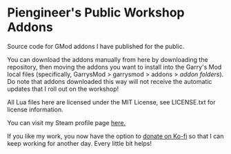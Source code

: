 # Piengineer's Public Workshop Addons
Source code for GMod addons I have published for the public.

You can download the addons manually from here by downloading the repository, then moving the addons you want to install into the Garry's Mod local files (specifically, GarrysMod > garrysmod > addons > *addon folders*). Do note that addons downloaded this way will not receive the automatic updates that I roll out on the workshop!

All Lua files here are licensed under the MIT License, see LICENSE.txt for license information.

You can visit my Steam profile page [here.](https://steamcommunity.com/id/Piengineer12/)

If you like my work, you now have the option to [donate on Ko-fi](https://ko-fi.com/randomtnt12) so
that I can keep working for another day. Every little bit helps!
